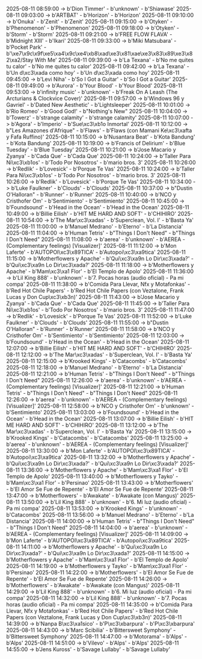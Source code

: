 2025-08-11 08:59:00 -> b'Dion Timmer' - b'unknown' - b'Shiawase'
2025-08-11 09:03:00 -> b'ARTBAT' - b'Horizon' - b'Horizon'
2025-08-11 09:10:00 -> b'Onuka' - b'Zenit' - b'Zenit'
2025-08-11 09:15:00 -> b'Otyken' - b'Phenomenon' - b'Phenomenon'
2025-08-11 09:18:00 -> b'Otyken' - b'Storm' - b'Storm'
2025-08-11 09:21:00 -> b'FREE FLOW FLAVA' - b'Midnight XIII' - b'Ikari'
2025-08-11 09:33:00 -> b'Miki Matsubara' - b'Pocket Park' - b'\xe7\x9c\x9f\xe5\xa4\x9c\xe4\xb8\xad\xe3\x81\xae\xe3\x83\x89\xe3\x82\xa2/Stay With Me'
2025-08-11 09:39:00 -> b'La Texana' - b'No me quites tu calor' - b'No me quites tu calor'
2025-08-11 09:42:00 -> b'La Texana' - b'Un d\xc3\xada como hoy' - b'Un d\xc3\xada como hoy'
2025-08-11 09:45:00 -> b'Levi Niha' - b'So I Got a Guitar' - b'So I Got a Guitar'
2025-08-11 09:49:00 -> b'Aurora' - b'Your Blood' - b'Your Blood'
2025-08-11 09:53:00 -> b'infinity music' - b'unknown' - b'Freak On A Leash (The Arcturians & Clockvice Cover)'
2025-08-11 09:57:00 -> b'Windows 96 y Gavriel' - b'Dated New Aesthetic' - b'Lightsleeper'
2025-08-11 10:01:00 -> b'Rio Romeo' - b'Good God!' - b"Nothing's New"
2025-08-11 10:04:00 -> b'Towerz' - b'strange calamity' - b'strange calamity'
2025-08-11 10:07:00 -> b'Agora' - b'Imperio' - b'Sue\xc3\xb1o Inmortal'
2025-08-11 10:12:00 -> b"Les Amazones d'Afrique" - b'Flaws' - b'Flaws (con Mamani Ke\xc3\xafta y Fafa Ruffino)'
2025-08-11 10:15:00 -> b'Nusantara Beat' - b'Kota Bandung' - b'Kota Bandung'
2025-08-11 10:19:00 -> b'Francis of Delirium' - b'Blue Tuesday' - b'Blue Tuesday'
2025-08-11 10:21:00 -> b'Jose Macario y Zyanya' - b'Cada Que' - b'Cada Que'
2025-08-11 10:24:00 -> b'Taller Para Ni\xc3\xb1os' - b'Todo Por Nosotros' - b'mario bros. 3'
2025-08-11 10:26:00 -> b'Redlik' - b'Lovesick' - b'Porque Te Vas'
2025-08-11 10:24:00 -> b'Taller Para Ni\xc3\xb1os' - b'Todo Por Nosotros' - b'mario bros. 3'
2025-08-11 10:26:00 -> b'Redlik' - b'Lovesick' - b'Porque Te Vas'
2025-08-11 10:34:00 -> b'Luke Faulkner' - b'Clouds' - b'Clouds'
2025-08-11 10:37:00 -> b"Dustin O'Halloran" - b'Runner' - b'Runner'
2025-08-11 10:40:00 -> b'NCO y Cristhofer Om' - b'Sentimiento' - b'Sentimiento'
2025-08-11 10:45:00 -> b'Foundsound' - b'Head in the Ocean' - b'Head in the Ocean'
2025-08-11 10:49:00 -> b'Billie Eilish' - b'HIT ME HARD AND SOFT' - b'CHIHIRO'
2025-08-11 10:54:00 -> b'The Mar\xc3\xadas' - b'Superclean, Vol. I' - b'Basta Ya'
2025-08-11 11:00:00 -> b'Manuel Medrano' - b'Eterno' - b'La Distancia'
2025-08-11 11:04:00 -> b'Human Tetris' - b"Things I Don't Need" - b"Things I Don't Need"
2025-08-11 11:08:00 -> b'aerea' - b'unknown' - b'AEREA - (Complementary feelings) [Visualizer]'
2025-08-11 11:12:00 -> b'Mon Laferte' - b'AUTOPOI\xc3\x89TICA' - b'Autopoi\xc3\xa9tica'
2025-08-11 11:15:00 -> b'Motherflowers y Apache' - b'Qui\xc3\xa9n Lo Dir\xc3\xada?' - b'Qui\xc3\xa9n Lo Dir\xc3\xada?'
2025-08-11 11:18:00 -> b'Motherflowers y Apache' - b'Mam\xc3\xa1 Flor' - b'El Templo de Apolo'
2025-08-11 11:36:00 -> b'Lil King 888' - b'unknown' - b'7. Pocas horas (audio oficial) - Pa mi compa'
2025-08-11 11:38:00 -> b'Comida Para Llevar, Nfx y Motafonkas' - b'Red Hot Chile Papers' - b'Red Hot Chile Papers (con Veztalone, Frank Lucas y Don Cup\xc3\xb3n)'
2025-08-11 11:43:00 -> b'Jose Macario y Zyanya' - b'Cada Que' - b'Cada Que'
2025-08-11 11:45:00 -> b'Taller Para Ni\xc3\xb1os' - b'Todo Por Nosotros' - b'mario bros. 3'
2025-08-11 11:47:00 -> b'Redlik' - b'Lovesick' - b'Porque Te Vas'
2025-08-11 11:52:00 -> b'Luke Faulkner' - b'Clouds' - b'Clouds'
2025-08-11 11:55:00 -> b"Dustin O'Halloran" - b'Runner' - b'Runner'
2025-08-11 11:58:00 -> b'NCO y Cristhofer Om' - b'Sentimiento' - b'Sentimiento'
2025-08-11 12:03:00 -> b'Foundsound' - b'Head in the Ocean' - b'Head in the Ocean'
2025-08-11 12:07:00 -> b'Billie Eilish' - b'HIT ME HARD AND SOFT' - b'CHIHIRO'
2025-08-11 12:12:00 -> b'The Mar\xc3\xadas' - b'Superclean, Vol. I' - b'Basta Ya'
2025-08-11 12:15:00 -> b'Krooked Kings' - b'Catacombs' - b'Catacombs'
2025-08-11 12:18:00 -> b'Manuel Medrano' - b'Eterno' - b'La Distancia'
2025-08-11 12:21:00 -> b'Human Tetris' - b"Things I Don't Need" - b"Things I Don't Need"
2025-08-11 12:26:00 -> b'aerea' - b'unknown' - b'AEREA - (Complementary feelings) [Visualizer]'
2025-08-11 12:21:00 -> b'Human Tetris' - b"Things I Don't Need" - b"Things I Don't Need"
2025-08-11 12:26:00 -> b'aerea' - b'unknown' - b'AEREA - (Complementary feelings) [Visualizer]'
2025-08-11 12:58:00 -> b'NCO y Cristhofer Om' - b'unknown' - b'Sentimiento'
2025-08-11 13:03:00 -> b'Foundsound' - b'Head in the Ocean' - b'Head in the Ocean'
2025-08-11 13:07:00 -> b'Billie Eilish' - b'HIT ME HARD AND SOFT' - b'CHIHIRO'
2025-08-11 13:12:00 -> b'The Mar\xc3\xadas' - b'Superclean, Vol. I' - b'Basta Ya'
2025-08-11 13:15:00 -> b'Krooked Kings' - b'Catacombs' - b'Catacombs'
2025-08-11 13:25:00 -> b'aerea' - b'unknown' - b'AEREA - (Complementary feelings) [Visualizer]'
2025-08-11 13:30:00 -> b'Mon Laferte' - b'AUTOPOI\xc3\x89TICA' - b'Autopoi\xc3\xa9tica'
2025-08-11 13:32:00 -> b'Motherflowers y Apache' - b'Qui\xc3\xa9n Lo Dir\xc3\xada?' - b'Qui\xc3\xa9n Lo Dir\xc3\xada?'
2025-08-11 13:36:00 -> b'Motherflowers y Apache' - b'Mam\xc3\xa1 Flor' - b'El Templo de Apolo'
2025-08-11 13:40:00 -> b'Motherflowers y Tayko' - b'Mam\xc3\xa1 Flor' - b'Persinao'
2025-08-11 13:43:00 -> b'Motherflowers' - b'El Amor Se Fue de Repente' - b'El Amor Se Fue de Repente'
2025-08-11 13:47:00 -> b'Motherflowers' - b'Awakate' - b'Awakate (con Mangus)'
2025-08-11 13:50:00 -> b'Lil King 888' - b'unknown' - b'6. Mi luz (audio oficial) - Pa mi compa'
2025-08-11 13:53:00 -> b'Krooked Kings' - b'unknown' - b'Catacombs'
2025-08-11 13:56:00 -> b'Manuel Medrano' - b'Eterno' - b'La Distancia'
2025-08-11 14:00:00 -> b'Human Tetris' - b"Things I Don't Need" - b"Things I Don't Need"
2025-08-11 14:04:00 -> b'aerea' - b'unknown' - b'AEREA - (Complementary feelings) [Visualizer]'
2025-08-11 14:09:00 -> b'Mon Laferte' - b'AUTOPOI\xc3\x89TICA' - b'Autopoi\xc3\xa9tica'
2025-08-11 14:11:00 -> b'Motherflowers y Apache' - b'Qui\xc3\xa9n Lo Dir\xc3\xada?' - b'Qui\xc3\xa9n Lo Dir\xc3\xada?'
2025-08-11 14:15:00 -> b'Motherflowers y Apache' - b'Mam\xc3\xa1 Flor' - b'El Templo de Apolo'
2025-08-11 14:19:00 -> b'Motherflowers y Tayko' - b'Mam\xc3\xa1 Flor' - b'Persinao'
2025-08-11 14:22:00 -> b'Motherflowers' - b'El Amor Se Fue de Repente' - b'El Amor Se Fue de Repente'
2025-08-11 14:26:00 -> b'Motherflowers' - b'Awakate' - b'Awakate (con Mangus)'
2025-08-11 14:29:00 -> b'Lil King 888' - b'unknown' - b'6. Mi luz (audio oficial) - Pa mi compa'
2025-08-11 14:32:00 -> b'Lil King 888' - b'unknown' - b'7. Pocas horas (audio oficial) - Pa mi compa'
2025-08-11 14:35:00 -> b'Comida Para Llevar, Nfx y Motafonkas' - b'Red Hot Chile Papers' - b'Red Hot Chile Papers (con Veztalone, Frank Lucas y Don Cup\xc3\xb3n)'
2025-08-11 14:39:00 -> b'Nanpa B\xc3\xa1sico' - b'P\xc3\xbarpura' - b'P\xc3\xbarpura'
2025-08-11 14:43:00 -> b'Marc Scibilia' - b'Bittersweet Symphony' - b'Bittersweet Symphony'
2025-08-11 14:47:00 -> b'Motorama' - b'Alps' - b'Alps'
2025-08-11 14:51:00 -> b'Vilevo' - b'Alps' - b'Alps'
2025-08-11 14:55:00 -> b'Jens Kuross' - b'Savage Lullaby' - b'Savage Lullaby'
